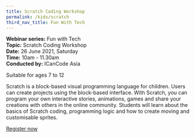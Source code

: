 ```yaml
---
title: Scratch Coding Workshop
permalink: /kids/scratch
third_nav_title: Fun With Tech
---
```

**Webinar series:** Fun with Tech  
**Topic:** Scratch Coding Workshop  
**Date:** 26 June 2021, Saturday  
**Time:** 10am - 11.30am  
**Conducted by:** ICanCode Asia

Suitable for ages 7 to 12

Scratch is a block-based visual programming language for children. Users can create projects using the block-based interface. With Scratch, you can program your own interactive stories, animations, games and
share your creations with others in the online community. Students will learn about the basics of Scratch coding, programming logic and how to create moving and
customisable sprites.

[Register now](https://www.eventbrite.sg/e/smart-nation-collaboration-icancode-scratch-coding-workshop-tickets-106857878792?aff=ebdssbonlinesearch)